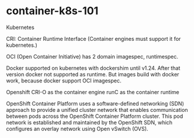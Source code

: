 # container-k8s-101

Kubernetes

CRI: Container Runtime Interface (Container engines must support it for kubernetes.)

OCI (Open Container Initiative) has 2 domain imagespec, runtimespec.

Docker supported on kubernetes with dockershim until v1.24. After that version docker not supported as runtime. 
But images build with docker work, because docker support OCI imagespec. 

Openshift
  CRI-O as the container engine
  runC as the container runtime

OpenShift Container Platform uses a software-defined networking (SDN) approach to provide a unified cluster network that enables communication between pods across the OpenShift Container Platform cluster. This pod network is established and maintained by the OpenShift SDN, which configures an overlay network using Open vSwitch (OVS).
